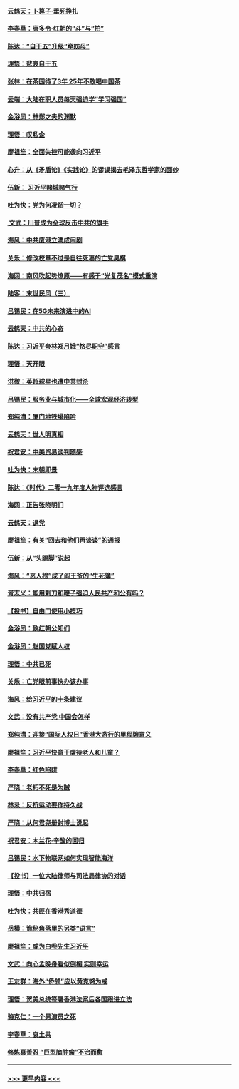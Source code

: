 #### [云鹤天：卜算子‧垂死挣扎](../pages/nsc993/n11739956.md?t=12240955) 
#### [李春草：唐多令‧红朝的“斗”与“拍”](../pages/nsc993/n11739830.md?t=12240955) 
#### [陈达：“自干五”升级“牵妨母”](../pages/nsc993/n11739724.md?t=12240955) 
#### [理悟：悲哀自干五](../pages/nsc993/n11739547.md?t=12240955) 
#### [张林：在茶园待了3年 25年不敢喝中国茶](../pages/nsc993/n11739240.md?t=12240955) 
#### [云端：大陆在职人员每天强迫学“学习强国”](../pages/nsc993/n11738735.md?t=12240955) 
#### [金浴凤：林郑之夫的渊默](../pages/nsc993/n11737735.md?t=12240955) 
#### [理悟：叹私企](../pages/nsc993/n11737715.md?t=12240955) 
#### [廖祖笙：全面失控可能袭向习近平](../pages/nsc993/n11737704.md?t=12240955) 
#### [心升：从《矛盾论》《实践论》的谬误揭去毛泽东哲学家的面纱](../pages/nsc993/n11736962.md?t=12240955) 
#### [伍新： 习近平赌城赌气行](../pages/nsc993/n11736929.md?t=12240955) 
#### [吐为快：党为何凌蹈一切？](../pages/nsc993/n11736915.md?t=12240955) 
#### [ 文武：川普成为全球反击中共的旗手](../pages/nsc993/n11736882.md?t=12240955) 
#### [海风：中共废港立澳成闹剧](../pages/nsc993/n11735857.md?t=12240955) 
#### [关乐：修改校章不过是自往死凑的亡党臭棋](../pages/nsc993/n11735097.md?t=12240955) 
#### [海网：南风吹起势燎原——有感于“光复茂名”模式重演](../pages/nsc993/n11732308.md?t=12240955) 
#### [陆客：末世民风（三）](../pages/nsc993/n11732211.md?t=12240955) 
#### [吕锡民：在5G未来演进中的AI](../pages/nsc993/n11730010.md?t=12240955) 
#### [云鹤天：中共的心态](../pages/nsc993/n11729906.md?t=12240955) 
#### [陈达：习近平夸林郑月娥“恪尽职守”感言](../pages/nsc993/n11729881.md?t=12240955) 
#### [理悟：天开眼](../pages/nsc993/n11729699.md?t=12240955) 
#### [洪微：英超球星也遭中共封杀](../pages/nsc993/n11727243.md?t=12240955) 
#### [吕锡民：服务业与城市化——全球宏观经济转型](../pages/nsc993/n11725845.md?t=12240955) 
#### [郑纯清：厦门地铁塌陷吟](../pages/nsc993/n11725813.md?t=12240955) 
#### [云鹤天：世人明真相](../pages/nsc993/n11725621.md?t=12240955) 
#### [祝君安：中美贸易谈判随感](../pages/nsc993/n11725609.md?t=12240955) 
#### [吐为快：末朝即景](../pages/nsc993/n11723365.md?t=12240955) 
#### [陈达：《时代》二零一九年度人物评选感言](../pages/nsc993/n11723337.md?t=12240955) 
#### [海网：正告张晓明们](../pages/nsc993/n11723228.md?t=12240955) 
#### [云鹤天：退党](../pages/nsc993/n11723056.md?t=12240955) 
#### [廖祖笙：有关“回去和他们再谈谈”的通报](../pages/nsc993/n11722442.md?t=12240955) 
#### [伍新：从“头踢脚”说起](../pages/nsc993/n11722429.md?t=12240955) 
#### [海风：“恶人榜”成了阎王爷的“生死簿”](../pages/nsc993/n11722272.md?t=12240955) 
#### [胥志义：能用剌刀和鞭子强迫人民共产和公有吗？](../pages/nsc993/n11720569.md?t=12240955) 
#### [【投书】自由门使用小技巧](../pages/nsc993/n11720180.md?t=12240955) 
#### [金浴凤：致红朝公知们](../pages/nsc993/n11720563.md?t=12240955) 
#### [金浴凤：赵国党赋人权](../pages/nsc993/n11720533.md?t=12240955) 
#### [理悟：中共已死](../pages/nsc993/n11720233.md?t=12240955) 
#### [关乐：亡党眼前事快办该办事](../pages/nsc993/n11719160.md?t=12240955) 
#### [海风：给习近平的十条建议](../pages/nsc993/n11717616.md?t=12240955) 
#### [文武：没有共产党 中国会怎样](../pages/nsc993/n11717584.md?t=12240955) 
#### [郑纯清：迎接“国际人权日”香港大游行的里程牌意义](../pages/nsc993/n11717417.md?t=12240955) 
#### [廖祖笙：习近平快意于虐待老人和儿童？](../pages/nsc993/n11715313.md?t=12240955) 
#### [李春草：红色陷阱](../pages/nsc993/n11715029.md?t=12240955) 
#### [严晓：老朽不死是为贼](../pages/nsc993/n11712910.md?t=12240955) 
#### [林忌：反抗运动要作持久战](../pages/nsc993/n11712623.md?t=12240955) 
#### [严晓：从何君尧册封博士说起](../pages/nsc993/n11712465.md?t=12240955) 
#### [祝君安：木兰花·辛酸的回归](../pages/nsc993/n11712381.md?t=12240955) 
#### [吕锡民：水下物联网如何实现智能海洋](../pages/nsc993/n11711158.md?t=12240955) 
#### [【投书】一位大陆律师与司法局律协的对话](../pages/nsc993/n11709675.md?t=12240955) 
#### [理悟：中共归宿](../pages/nsc993/n11710059.md?t=12240955) 
#### [吐为快：共匪在香港秀道德](../pages/nsc993/n11709979.md?t=12240955) 
#### [岳横：诡秘角落里的另类“语言”](../pages/nsc993/n11709792.md?t=12240955) 
#### [廖祖笙：或为白卷先生习近平](../pages/nsc993/n11708330.md?t=12240955) 
#### [文武：向心孟晚舟看似倒楣 实则幸运](../pages/nsc993/n11708236.md?t=12240955) 
#### [王友群：海外“侨领”应以黄克锵为戒](../pages/nsc993/n11706176.md?t=12240955) 
#### [理悟：贺美总统签署香港法案后各国跟进立法](../pages/nsc993/n11706853.md?t=12240955) 
#### [骆克仁：一个男演员之死](../pages/nsc993/n11706677.md?t=12240955) 
#### [李春草：哀土共](../pages/nsc993/n11706255.md?t=12240955) 
#### [修炼真善忍 “巨型脑肿瘤”不治而愈](../pages/nsc993/n11705340.md?t=12240955) 

----
#### [ >>> 更早内容 <<< ](../indexes/nsc993-earlier.md)
